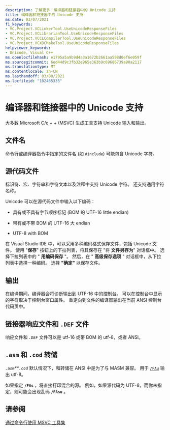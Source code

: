 ```yaml
---
description: 了解更多：编译器和链接器中的 Unicode 支持
title: 编译器和链接器中的 Unicode 支持
ms.date: 03/07/2021
f1_keywords:
- VC.Project.VCLinkerTool.UseUnicodeResponseFiles
- VC.Project.VCLibrarianTool.UseUnicodeResponseFiles
- VC.Project.VCCLCompilerTool.UseUnicodeResponseFiles
- VC.Project.VCXDCMakeTool.UseUnicodeResponseFiles
helpviewer_keywords:
- Unicode, Visual C++
ms.openlocfilehash: e1795a5a9b9d4a3a1672b2661aa598d0ef6e059f
ms.sourcegitcommit: 6ed44d9c3fb32e965e363b9c69686739a90a2117
ms.translationtype: MT
ms.contentlocale: zh-CN
ms.lasthandoff: 03/08/2021
ms.locfileid: "102465335"
---
```

# <a name="unicode-support-in-the-compiler-and-linker"></a>编译器和链接器中的 Unicode 支持

大多数 Microsoft C/c + + (MSVC) 生成工具支持 Unicode 输入和输出。

## <a name="filenames"></a>文件名

命令行或编译器指令中指定的文件名 (如 `#include`) 可能包含 Unicode 字符。

## <a name="source-code-files"></a>源代码文件

标识符、宏、字符串和字符文本以及注释中支持 Unicode 字符。  还支持通用字符名称。

Unicode 可以在源代码文件中输入以下编码：

- 具有或不具有字节顺序标记 (BOM 的 UTF-16 little endian) 

- 带有或不带 BOM 的 UTF-16 大 endian

- UTF-8 with BOM

在 Visual Studio IDE 中，可以采用多种编码格式保存文件，包括 Unicode 文件。 使用 "**保存**" 按钮上的下拉列表，将其保存在 "将 **文件另存为**" 对话框中。 选择下拉列表中的 " **用编码保存** "。 然后，在 " **高级保存选项** " 对话框中，从下拉列表中选择一种编码。 选择 **"确定"** 以保存文件。

## <a name="output"></a>输出

在编译期间，编译器会将诊断输出到 UTF-16 中的控制台。  可以在控制台中显示的字符取决于控制台窗口属性。  重定向到文件的编译器输出在当前 ANSI 控制台代码页中。

## <a name="linker-response-files-and-def-files"></a>链接器响应文件和 `.DEF` 文件

响应文件和 *`.DEF`* 文件可以是 utf-16 或带 BOM 的 utf-8，或者 ANSI。

## <a name="asm-and-cod-dumps"></a>`.asm` 和 `.cod` 转储

*`.asm`**`.cod`* 默认情况下，和转储在 ANSI 中是为了与 MASM 兼容。 用于 [`/FAu`](fa-fa-listing-file.md) 输出 utf-8。

如果指定 **`/FAs`** ，将直接打印混合的源。 例如，如果源代码为 UTF-8，而你未指定，则可能会出现乱码 **`/FAsu`** 。

## <a name="see-also"></a>请参阅

[通过命令行使用 MSVC 工具集](../building-on-the-command-line.md)
